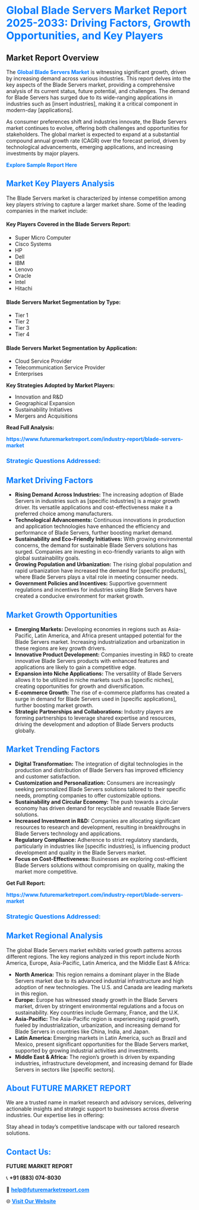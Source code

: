 <h1 style="color: #007BFF;">Global Blade Servers Market Report 2025-2033: Driving Factors, Growth Opportunities, and Key Players</h1>

<section id="overview">
<h2>Market Report Overview</h2>
<p>The <a href="https://www.futuremarketreport.com/industry-report/blade-servers-market" style="color: #007BFF; text-decoration: none;"><strong>Global Blade Servers Market</strong></a> is witnessing significant growth, driven by increasing demand across various industries. This report delves into the key aspects of the Blade Servers market, providing a comprehensive analysis of its current status, future potential, and challenges. The demand for Blade Servers has surged due to its wide-ranging applications in industries such as [insert industries], making it a critical component in modern-day [applications].</p>
<p>As consumer preferences shift and industries innovate, the Blade Servers market continues to evolve, offering both challenges and opportunities for stakeholders. The global market is expected to expand at a substantial compound annual growth rate (CAGR) over the forecast period, driven by technological advancements, emerging applications, and increasing investments by major players.</p>
</section>

<section id="overview">
<p><a href="https://www.futuremarketreport.com/request-sample/reportId=97197" style="color: #007BFF; text-decoration: none;"><strong>Explore Sample Report Here</strong></a></p>
</section>

<section id="key-players">
<h2 style="color: #007BFF;">Market Key Players Analysis</h2>
<p>The Blade Servers market is characterized by intense competition among key players striving to capture a larger market share. Some of the leading companies in the market include:</p>
<h4>Key Players Covered in the Blade Servers Report:</h4>
<ul><li>Super Micro Computer</li><li>Cisco Systems</li><li>HP</li><li>Dell</li><li>IBM</li><li>Lenovo</li><li>Oracle</li><li>Intel</li><li>Hitachi</li></ul>
<h4>Blade Servers Market Segmentation by Type:</h4>
<ul><li>Tier 1</li><li>Tier 2</li><li>Tier 3</li><li>Tier 4</li></ul>

<h4>Blade Servers Market Segmentation by Application:</h4>
<ul><li>Cloud Service Provider</li><li>Telecommunication Service Provider</li><li>Enterprises</li></ul>
<p><strong>Key Strategies Adopted by Market Players:</strong></p>
<ul>
<li>Innovation and R&D</li>
<li>Geographical Expansion</li>
<li>Sustainability Initiatives</li>
<li>Mergers and Acquisitions</li>
</ul>
</section>

<section>
<p><strong>Read Full Analysis: </strong></p><a href="https://www.futuremarketreport.com/industry-report/blade-servers-market" style="color: #007BFF; text-decoration: none;"><strong>https://www.futuremarketreport.com/industry-report/blade-servers-market</strong></a>
<h3 style="color: #007BFF;">Strategic Questions Addressed:</h3>
</section>

<section id="driving-factors">
<h2 style="color: #007BFF;">Market Driving Factors</h2>
<ul>
<li><strong>Rising Demand Across Industries:</strong> The increasing adoption of Blade Servers in industries such as [specific industries] is a major growth driver. Its versatile applications and cost-effectiveness make it a preferred choice among manufacturers.</li>
<li><strong>Technological Advancements:</strong> Continuous innovations in production and application technologies have enhanced the efficiency and performance of Blade Servers, further boosting market demand.</li>
<li><strong>Sustainability and Eco-Friendly Initiatives:</strong> With growing environmental concerns, the demand for sustainable Blade Servers solutions has surged. Companies are investing in eco-friendly variants to align with global sustainability goals.</li>
<li><strong>Growing Population and Urbanization:</strong> The rising global population and rapid urbanization have increased the demand for [specific products], where Blade Servers plays a vital role in meeting consumer needs.</li>
<li><strong>Government Policies and Incentives:</strong> Supportive government regulations and incentives for industries using Blade Servers have created a conducive environment for market growth.</li>
</ul>
</section>

<section id="growth-opportunities">
<h2 style="color: #007BFF;">Market Growth Opportunities</h2>
<ul>
<li><strong>Emerging Markets:</strong> Developing economies in regions such as Asia-Pacific, Latin America, and Africa present untapped potential for the Blade Servers market. Increasing industrialization and urbanization in these regions are key growth drivers.</li>
<li><strong>Innovative Product Development:</strong> Companies investing in R&D to create innovative Blade Servers products with enhanced features and applications are likely to gain a competitive edge.</li>
<li><strong>Expansion into Niche Applications:</strong> The versatility of Blade Servers allows it to be utilized in niche markets such as [specific niches], creating opportunities for growth and diversification.</li>
<li><strong>E-commerce Growth:</strong> The rise of e-commerce platforms has created a surge in demand for Blade Servers used in [specific applications], further boosting market growth.</li>
<li><strong>Strategic Partnerships and Collaborations:</strong> Industry players are forming partnerships to leverage shared expertise and resources, driving the development and adoption of Blade Servers products globally.</li>
</ul>
</section>

<section id="trending-factors">
<h2 style="color: #007BFF;">Market Trending Factors</h2>
<ul>
<li><strong>Digital Transformation:</strong> The integration of digital technologies in the production and distribution of Blade Servers has improved efficiency and customer satisfaction.</li>
<li><strong>Customization and Personalization:</strong> Consumers are increasingly seeking personalized Blade Servers solutions tailored to their specific needs, prompting companies to offer customizable options.</li>
<li><strong>Sustainability and Circular Economy:</strong> The push towards a circular economy has driven demand for recyclable and reusable Blade Servers solutions.</li>
<li><strong>Increased Investment in R&D:</strong> Companies are allocating significant resources to research and development, resulting in breakthroughs in Blade Servers technology and applications.</li>
<li><strong>Regulatory Compliance:</strong> Adherence to strict regulatory standards, particularly in industries like [specific industries], is influencing product development and quality in the Blade Servers market.</li>
<li><strong>Focus on Cost-Effectiveness:</strong> Businesses are exploring cost-efficient Blade Servers solutions without compromising on quality, making the market more competitive.</li>
</ul>
</section>

<section>
<p><strong>Get Full Report: </strong></p><a href="https://www.futuremarketreport.com/industry-report/blade-servers-market" style="color: #007BFF; text-decoration: none;"><strong>https://www.futuremarketreport.com/industry-report/blade-servers-market</strong></a>
<h3 style="color: #007BFF;">Strategic Questions Addressed:</h3>
</section>


<section id="regional-analysis">
<h2 style="color: #007BFF;">Market Regional Analysis</h2>
<p>The global Blade Servers market exhibits varied growth patterns across different regions. The key regions analyzed in this report include North America, Europe, Asia-Pacific, Latin America, and the Middle East & Africa:</p>
<ul>
<li><strong>North America:</strong> This region remains a dominant player in the Blade Servers market due to its advanced industrial infrastructure and high adoption of new technologies. The U.S. and Canada are leading markets in this region.</li>
<li><strong>Europe:</strong> Europe has witnessed steady growth in the Blade Servers market, driven by stringent environmental regulations and a focus on sustainability. Key countries include Germany, France, and the U.K.</li>
<li><strong>Asia-Pacific:</strong> The Asia-Pacific region is experiencing rapid growth, fueled by industrialization, urbanization, and increasing demand for Blade Servers in countries like China, India, and Japan.</li>
<li><strong>Latin America:</strong> Emerging markets in Latin America, such as Brazil and Mexico, present significant opportunities for the Blade Servers market, supported by growing industrial activities and investments.</li>
<li><strong>Middle East & Africa:</strong> The region’s growth is driven by expanding industries, infrastructure development, and increasing demand for Blade Servers in sectors like [specific sectors].</li>
</ul>
</section>

<footer>
<h2 style="color: #007BFF;">About FUTURE MARKET REPORT</h2>
<p>We are a trusted name in market research and advisory services, delivering actionable insights and strategic support to businesses across diverse industries. Our expertise lies in offering:</p>

<p>Stay ahead in today’s competitive landscape with our tailored research solutions.</p>

<h2 style="color: #007BFF;">Contact Us:</h2>
<p><strong>FUTURE MARKET REPORT</strong></p>
<p>📞 <strong>+91 (883) 074-8030</strong></p>
<p>📧 <strong><a href="mailto:help@futuremarketreport.com" style="color: #007BFF;">help@futuremarketreport.com</a></strong></p>
<p>🌐 <strong><a href="https://www.futuremarketreport.com/" style="color: #007BFF;">Visit Our Website</a></strong></p>
</footer>